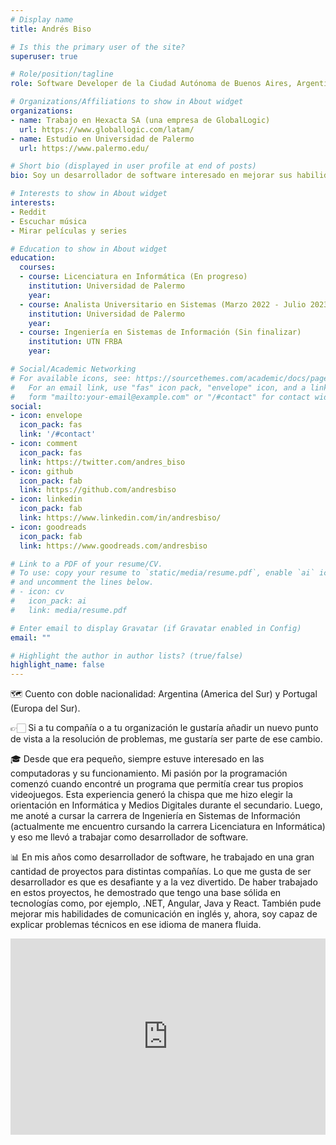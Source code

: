 ```yaml
---
# Display name
title: Andrés Biso

# Is this the primary user of the site?
superuser: true

# Role/position/tagline
role: Software Developer de la Ciudad Autónoma de Buenos Aires, Argentina

# Organizations/Affiliations to show in About widget
organizations:
- name: Trabajo en Hexacta SA (una empresa de GlobalLogic)
  url: https://www.globallogic.com/latam/
- name: Estudio en Universidad de Palermo
  url: https://www.palermo.edu/

# Short bio (displayed in user profile at end of posts)
bio: Soy un desarrollador de software interesado en mejorar sus habilidades interpersonales y técnicas

# Interests to show in About widget
interests:
- Reddit
- Escuchar música
- Mirar películas y series

# Education to show in About widget
education:
  courses:
  - course: Licenciatura en Informática (En progreso)
    institution: Universidad de Palermo
    year:
  - course: Analista Universitario en Sistemas (Marzo 2022 - Julio 2023)
    institution: Universidad de Palermo
    year:
  - course: Ingeniería en Sistemas de Información (Sin finalizar)
    institution: UTN FRBA
    year:

# Social/Academic Networking
# For available icons, see: https://sourcethemes.com/academic/docs/page-builder/#icons
#   For an email link, use "fas" icon pack, "envelope" icon, and a link in the
#   form "mailto:your-email@example.com" or "/#contact" for contact widget.
social:
- icon: envelope
  icon_pack: fas
  link: '/#contact'
- icon: comment
  icon_pack: fas
  link: https://twitter.com/andres_biso
- icon: github
  icon_pack: fab
  link: https://github.com/andresbiso
- icon: linkedin
  icon_pack: fab
  link: https://www.linkedin.com/in/andresbiso/
- icon: goodreads
  icon_pack: fab
  link: https://www.goodreads.com/andresbiso

# Link to a PDF of your resume/CV.
# To use: copy your resume to `static/media/resume.pdf`, enable `ai` icons in `params.toml`, 
# and uncomment the lines below.
# - icon: cv
#   icon_pack: ai
#   link: media/resume.pdf

# Enter email to display Gravatar (if Gravatar enabled in Config)
email: ""

# Highlight the author in author lists? (true/false)
highlight_name: false
---
```


🗺 Cuento con doble nacionalidad: Argentina (America del Sur) y Portugal (Europa del Sur).

👉🏻 Si a tu compañía o a tu organización le gustaría añadir un nuevo punto de vista a la resolución de problemas, me gustaría ser parte de ese cambio.

🎓 Desde que era pequeño, siempre estuve interesado en las computadoras y su funcionamiento. Mi pasión por la programación comenzó cuando encontré un programa que permitía crear tus propios videojuegos. Esta experiencia generó la chispa que me hizo elegir la orientación en Informática y Medios Digitales durante el secundario. Luego, me anoté a cursar la carrera de Ingeniería en Sistemas de Información (actualmente me encuentro cursando la carrera Licenciatura en Informática) y eso me llevó a trabajar como desarrollador de software.

📊 En mis años como desarrollador de software, he trabajado en una gran cantidad de proyectos para distintas compañías. Lo que me gusta de ser desarrollador es que es desafiante y a la vez divertido. De haber trabajado en estos proyectos, he demostrado que tengo una base sólida en tecnologías como, por ejemplo, .NET, Angular, Java y React. También pude mejorar mis habilidades de comunicación en inglés y, ahora, soy capaz de explicar problemas técnicos en ese idioma de manera fluida.

<style>
.video-container { 
  position: relative; 
  padding-bottom: 56.25%; 
  padding-top: 30px; 
  height: 0; 
  overflow: hidden; 
}

.video-container iframe, .video-container object, .video-container embed { 
  position: absolute; 
  top: 0; 
  left: 0; 
  width: 100%; 
  height: 100%;
}
</style>

<div class="video-container">
  <iframe
  width="560"
  height="315"
  src="https://www.youtube.com/embed/v8l0_ZekrRE" frameborder="0"
  allow="accelerometer; autoplay; encrypted-media; gyroscope; picture-in-picture"
  allowfullscreen>
  </iframe>
</div>
